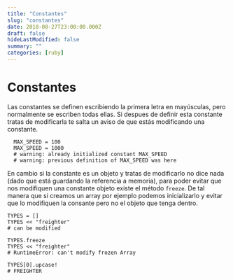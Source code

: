 ```yaml
---
title: "Constantes"
slug: "constantes"
date: 2018-08-27T23:00:00.000Z
draft: false
hideLastModified: false
summary: ""
categories: [ruby]
---
```


<!-- DONE -->

Constantes
================================================================================

  Las constantes se definen escribiendo la primera letra en mayúsculas, pero
  normalmente se escriben todas ellas. Si despues de definir esta constante
  tratas de modificarla te salta un aviso de que estás modificando una
  constante.

````````````````````````````````````````````````````````````````````````````````
  MAX_SPEED = 100
  MAX_SPEED = 1000
  # warning: already initialized constant MAX_SPEED
  # warning: previous definition of MAX_SPEED was here
````````````````````````````````````````````````````````````````````````````````

  En cambio si la constante es un objeto y tratas de modificarlo no
  dice nada (dado que está guardando la referencia a memoria), para poder evitar
  que nos modifiquen una constante objeto existe el método `freeze`. De tal
  manera que si creamos un array por ejemplo podemos inicializarlo y evitar que
  lo modifiquen la consante pero no el objeto que tenga dentro.

````````````````````````````````````````````````````````````````````````````````
TYPES = []
TYPES << "freighter"
# can be modified

TYPES.freeze
TYPES << "freighter"
# RuntimeError: can't modify frozen Array

TYPES[0].upcase!
# FREIGHTER
````````````````````````````````````````````````````````````````````````````````

